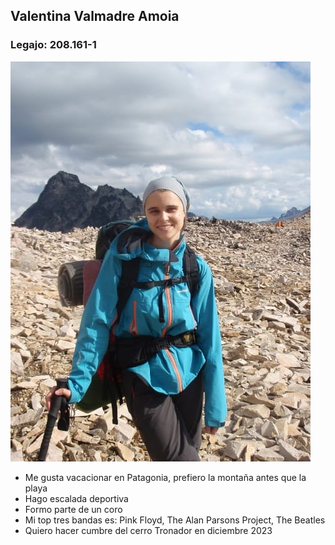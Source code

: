 ## Valentina Valmadre Amoia
### Legajo: 208.161-1
![foto](val.jpg)
- Me gusta vacacionar en Patagonia, prefiero la montaña antes que la playa
- Hago escalada deportiva
- Formo parte de un coro
- Mi top tres bandas es: Pink Floyd, The Alan Parsons Project, The Beatles
- Quiero hacer cumbre del cerro Tronador en diciembre 2023
